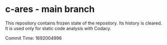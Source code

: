 # c-ares - main branch

This repository contains frozen state of the repository.
Its history is cleared. It is used only for static code
analysis with Codacy.

Commit Time: 1692004996
